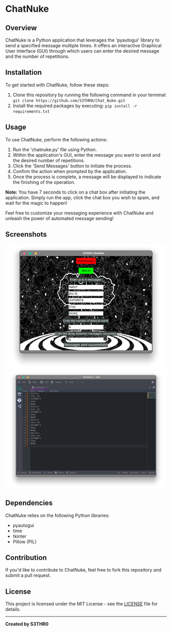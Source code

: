 # ChatNuke

## Overview

ChatNuke is a Python application that leverages the 'pyautogui' library to send a specified message multiple times. It offers an interactive Graphical User Interface (GUI) through which users can enter the desired message and the number of repetitions.

## Installation

To get started with ChatNuke, follow these steps:

1. Clone this repository by running the following command in your terminal: `git clone https://github.com/S3THR0/Chat_Nuke.git`
2. Install the required packages by executing: `pip install -r requirements.txt`

## Usage

To use ChatNuke, perform the following actions:

1. Run the 'chatnuke.py' file using Python.
2. Within the application's GUI, enter the message you want to send and the desired number of repetitions.
3. Click the 'Send Messages' button to initiate the process.
4. Confirm the action when prompted by the application.
5. Once the process is complete, a message will be displayed to indicate the finishing of the operation.

**Note:** You have 7 seconds to click on a chat box after initiating the application. Simply run the app, click the chat box you wish to spam, and wait for the magic to happen!

Feel free to customize your messaging experience with ChatNuke and unleash the power of automated message sending!

## Screenshots

![ChatNuke Interface](/img/chatnuke.png)
![ChatNuke Results](/img/results.png)

## Dependencies

ChatNuke relies on the following Python libraries:

- pyautogui
- time
- tkinter
- Pillow (PIL)

## Contribution

If you'd like to contribute to ChatNuke, feel free to fork this repository and submit a pull request.

## License

This project is licensed under the MIT License - see the [LICENSE](LICENSE) file for details.

---

**Created by S3THR0**